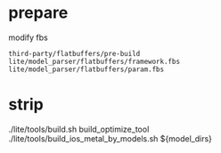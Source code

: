 # prepare
modify fbs
```
third-party/flatbuffers/pre-build
lite/model_parser/flatbuffers/framework.fbs
lite/model_parser/flatbuffers/param.fbs

```
#  strip
./lite/tools/build.sh build_optimize_tool
./lite/tools/build_ios_metal_by_models.sh ${model_dirs}

